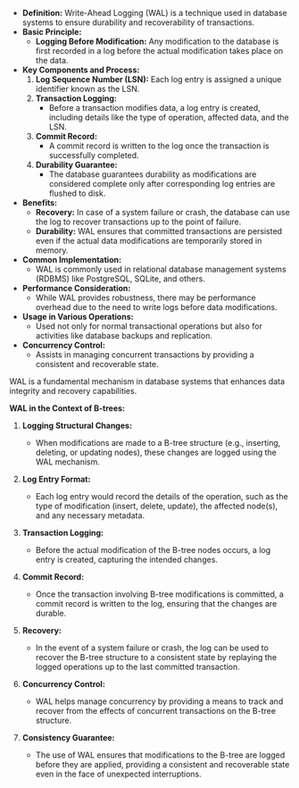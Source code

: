 - **Definition:** Write-Ahead Logging (WAL) is a technique used in database systems to ensure durability and recoverability of transactions.
- **Basic Principle:**
    - **Logging Before Modification:** Any modification to the database is first recorded in a log before the actual modification takes place on the data.
- **Key Components and Process:**
    1. **Log Sequence Number (LSN):** Each log entry is assigned a unique identifier known as the LSN.
    2. **Transaction Logging:**
        - Before a transaction modifies data, a log entry is created, including details like the type of operation, affected data, and the LSN.
    3. **Commit Record:**
        - A commit record is written to the log once the transaction is successfully completed.
    4. **Durability Guarantee:**
        - The database guarantees durability as modifications are considered complete only after corresponding log entries are flushed to disk.
- **Benefits:**
    - **Recovery:** In case of a system failure or crash, the database can use the log to recover transactions up to the point of failure.
    - **Durability:** WAL ensures that committed transactions are persisted even if the actual data modifications are temporarily stored in memory.
- **Common Implementation:**
    - WAL is commonly used in relational database management systems (RDBMS) like PostgreSQL, SQLite, and others.
- **Performance Consideration:**
    - While WAL provides robustness, there may be performance overhead due to the need to write logs before data modifications.
- **Usage in Various Operations:**
    - Used not only for normal transactional operations but also for activities like database backups and replication.
- **Concurrency Control:**
    - Assists in managing concurrent transactions by providing a consistent and recoverable state.

WAL is a fundamental mechanism in database systems that enhances data integrity and recovery capabilities.

**WAL in the Context of B-trees:**

1. **Logging Structural Changes:**
    
    - When modifications are made to a B-tree structure (e.g., inserting, deleting, or updating nodes), these changes are logged using the WAL mechanism.
2. **Log Entry Format:**
    
    - Each log entry would record the details of the operation, such as the type of modification (insert, delete, update), the affected node(s), and any necessary metadata.
3. **Transaction Logging:**
    
    - Before the actual modification of the B-tree nodes occurs, a log entry is created, capturing the intended changes.
4. **Commit Record:**
    
    - Once the transaction involving B-tree modifications is committed, a commit record is written to the log, ensuring that the changes are durable.
5. **Recovery:**
    
    - In the event of a system failure or crash, the log can be used to recover the B-tree structure to a consistent state by replaying the logged operations up to the last committed transaction.
6. **Concurrency Control:**
    
    - WAL helps manage concurrency by providing a means to track and recover from the effects of concurrent transactions on the B-tree structure.
7. **Consistency Guarantee:**
    
    - The use of WAL ensures that modifications to the B-tree are logged before they are applied, providing a consistent and recoverable state even in the face of unexpected interruptions.